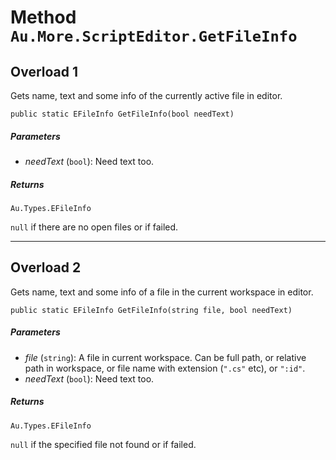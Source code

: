 # Method `Au.More.ScriptEditor.GetFileInfo`

## Overload 1

Gets name, text and some info of the currently active file in editor.

```
public static EFileInfo GetFileInfo(bool needText)
```

##### Parameters

- *needText*  (`bool`):
    Need text too.

##### Returns

`Au.Types.EFileInfo`

`null` if there are no open files or if failed.

* * *

## Overload 2

Gets name, text and some info of a file in the current workspace in editor.

```
public static EFileInfo GetFileInfo(string file, bool needText)
```

##### Parameters

- *file*  (`string`):
    A file in current workspace. Can be full path, or relative path in workspace, or file name with extension (`".cs"` etc), or `":id"`.
- *needText*  (`bool`):
    Need text too.

##### Returns

`Au.Types.EFileInfo`

`null` if the specified file not found or if failed.